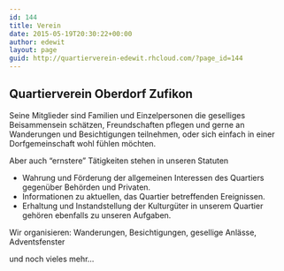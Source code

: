 ```yaml
---
id: 144
title: Verein
date: 2015-05-19T20:30:22+00:00
author: edewit
layout: page
guid: http://quartierverein-edewit.rhcloud.com/?page_id=144
---
```

## Quartierverein Oberdorf Zufikon

Seine Mitglieder sind Familien und Einzelpersonen die geselliges Beisammensein schätzen, Freundschaften pflegen und gerne an Wanderungen und Besichtigungen teilnehmen, oder sich einfach in einer Dorfgemeinschaft wohl fühlen möchten.
  
Aber auch “ernstere” Tätigkeiten stehen in unseren Statuten

  * Wahrung und Förderung der allgemeinen Interessen des Quartiers gegenüber Behörden und Privaten.
  * Informationen zu aktuellen, das Quartier betreffenden Ereignissen.
  * Erhaltung und Instandstellung der Kulturgüter in unserem Quartier gehören ebenfalls zu unseren Aufgaben.

Wir organisieren: Wanderungen, Besichtigungen, gesellige Anlässe, Adventsfenster
  
und noch vieles mehr…